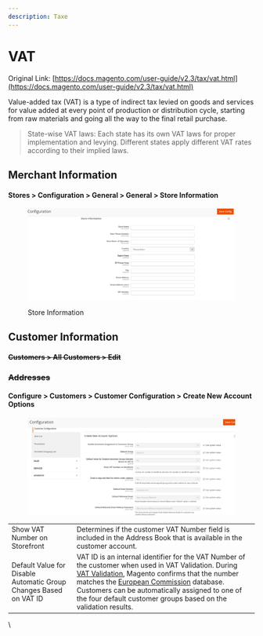 ```yaml
---
description: Taxe
---
```


# VAT

Original Link: [https://docs.magento.com/user-guide/v2.3/tax/vat.html](https://docs.magento.com/user-guide/v2.3/tax/vat.html)

Value-added tax (VAT) is a type of indirect tax levied on goods and services for value added at every point of production or distribution cycle, starting from raw materials and going all the way to the final retail purchase.

> State-wise VAT laws: Each state has its own VAT laws for proper implementation and levying. Different states apply different VAT rates according to their implied laws.

## Merchant Information <a href="#merchant-information" id="merchant-information"></a>

#### Stores > Configuration > General > General > Store Information

<figure><img src="../.gitbook/assets/image (2).png" alt=""><figcaption><p>Store Information</p></figcaption></figure>

## Customer Information <a href="#customer-information" id="customer-information"></a>

#### ~~Customers > All Customers > Edit~~

### ~~**Addresses**~~

#### Configure > Customers > Customer Configuration > Create New Account Options <a href="#configure--customers--customer-configuration--create-new-account-options" id="configure--customers--customer-configuration--create-new-account-options"></a>

<figure><img src="../.gitbook/assets/image (7).png" alt=""><figcaption></figcaption></figure>

|                                                                   |                                                                                                                                                                                                                                                                                                                                                                                                                                                            |
| ----------------------------------------------------------------- | ---------------------------------------------------------------------------------------------------------------------------------------------------------------------------------------------------------------------------------------------------------------------------------------------------------------------------------------------------------------------------------------------------------------------------------------------------------- |
| Show VAT Number on Storefront                                     | Determines if the customer VAT Number field is included in the Address Book that is available in the customer account.                                                                                                                                                                                                                                                                                                                                     |
| Default Value for Disable Automatic Group Changes Based on VAT ID | VAT ID is an internal identifier for the VAT Number of the customer when used in VAT Validation. During [VAT Validation](https://docs.magento.com/user-guide/v2.3/tax/vat-validation.html), Magento confirms that the number matches the [European Commission](https://ec.europa.eu/taxation\_customs/vies/#/vat-validation) database. Customers can be automatically assigned to one of the four default customer groups based on the validation results. |

\
